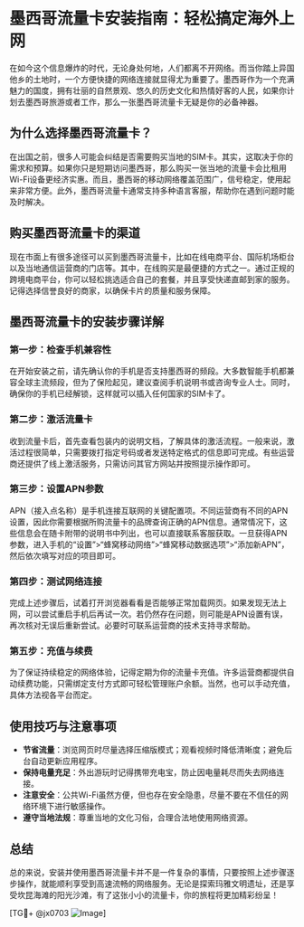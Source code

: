 # 墨西哥流量卡安装指南：轻松搞定海外上网

在如今这个信息爆炸的时代，无论身处何地，人们都离不开网络。而当你踏上异国他乡的土地时，一个方便快捷的网络连接就显得尤为重要了。墨西哥作为一个充满魅力的国度，拥有壮丽的自然景观、悠久的历史文化和热情好客的人民，如果你计划去墨西哥旅游或者工作，那么一张墨西哥流量卡无疑是你的必备神器。

## 为什么选择墨西哥流量卡？

在出国之前，很多人可能会纠结是否需要购买当地的SIM卡。其实，这取决于你的需求和预算。如果你只是短期访问墨西哥，那么购买一张当地的流量卡会比租用Wi-Fi设备更经济实惠。而且，墨西哥的移动网络覆盖范围广，信号稳定，使用起来非常方便。此外，墨西哥流量卡通常支持多种语言客服，帮助你在遇到问题时能及时解决。

## 购买墨西哥流量卡的渠道

现在市面上有很多途径可以买到墨西哥流量卡，比如在线电商平台、国际机场柜台以及当地通信运营商的门店等。其中，在线购买是最便捷的方式之一。通过正规的跨境电商平台，你可以轻松挑选适合自己的套餐，并且享受快递直邮到家的服务。记得选择信誉良好的商家，以确保卡片的质量和服务保障。

## 墨西哥流量卡的安装步骤详解

### 第一步：检查手机兼容性

在开始安装之前，请先确认你的手机是否支持墨西哥的频段。大多数智能手机都兼容全球主流频段，但为了保险起见，建议查阅手机说明书或咨询专业人士。同时，确保你的手机已经解锁，这样就可以插入任何国家的SIM卡了。

### 第二步：激活流量卡

收到流量卡后，首先查看包装内的说明文档，了解具体的激活流程。一般来说，激活过程很简单，只需要拨打指定号码或者发送特定格式的信息即可完成。有些运营商还提供了线上激活服务，只需访问其官方网站并按照提示操作即可。

### 第三步：设置APN参数

APN（接入点名称）是手机连接互联网的关键配置项。不同运营商有不同的APN设置，因此你需要根据所购流量卡的品牌查询正确的APN信息。通常情况下，这些信息会在随卡附带的说明书中列出，也可以直接联系客服获取。一旦获得APN参数，进入手机的“设置”>“蜂窝移动网络”>“蜂窝移动数据选项”>“添加新APN”，然后依次填写对应的项目即可。

### 第四步：测试网络连接

完成上述步骤后，试着打开浏览器看看是否能够正常加载网页。如果发现无法上网，可以尝试重启手机后再试一次。若仍然存在问题，则可能是APN设置有误，再次核对无误后重新尝试。必要时可联系运营商的技术支持寻求帮助。

### 第五步：充值与续费

为了保证持续稳定的网络体验，记得定期为你的流量卡充值。许多运营商都提供自动续费功能，只需绑定支付方式即可轻松管理账户余额。当然，也可以手动充值，具体方法视各平台而定。

## 使用技巧与注意事项

- **节省流量**：浏览网页时尽量选择压缩版模式；观看视频时降低清晰度；避免后台自动更新应用程序。
- **保持电量充足**：外出游玩时记得携带充电宝，防止因电量耗尽而失去网络连接。
- **注意安全**：公共Wi-Fi虽然方便，但也存在安全隐患，尽量不要在不信任的网络环境下进行敏感操作。
- **遵守当地法规**：尊重当地的文化习俗，合理合法地使用网络资源。

## 总结

总的来说，安装并使用墨西哥流量卡并不是一件复杂的事情，只要按照上述步骤逐步操作，就能顺利享受到高速流畅的网络服务。无论是探索玛雅文明遗址，还是享受坎昆海滩的阳光沙滩，有了这张小小的流量卡，你的旅程将更加精彩纷呈！

[TG💪+ @jx0703 ![Image](https://github.com/user-attachments/assets/dbca1d08-cadb-493c-b0ec-ad6f7a83f270)]